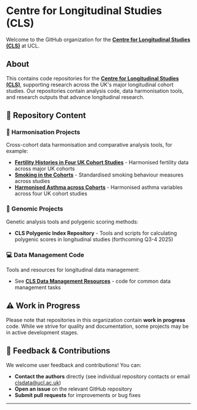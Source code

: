 # Centre for Longitudinal Studies (CLS)
Welcome to the GitHub organization for the [**Centre for Longitudinal Studies (CLS)**](https://cls.ucl.ac.uk/) at UCL.

## About

This contains code repositories for the [**Centre for Longitudinal Studies (CLS)**](https://cls.ucl.ac.uk/), supporting research across the UK's major longitudinal cohort studies. Our repositories contain analysis code, data harmonisation tools, and research outputs that advance longitudinal research.

## 📂 Repository Content

### 🔗 Harmonisation Projects
Cross-cohort data harmonisation and comparative analysis tools, for example:
- [**Fertility Histories in Four UK Cohort Studies**](https://github.com/CLS-Data/Fertility-histories-in-four-UK-cohort-studies) - Harmonised fertility data across major UK cohorts
- [**Smoking in the Cohorts**](https://github.com/CLS-Data/smoking-in-the-cohorts) - Standardised smoking behaviour measures across studies
- [**Harmonised Asthma across Cohorts**](https://github.com/CLS-Data/Harmonised-asthma-across-cohorts) - Harmonised asthma variables across four UK cohort studies

### 🧬 Genomic Projects
Genetic analysis tools and polygenic scoring methods:
- **CLS Polygenic Index Repository** - Tools and scripts for calculating polygenic scores in longitudinal studies (forthcoming Q3-4 2025)

### 💻 Data Management Code
Tools and resources for longitudinal data management:
- See [**CLS Data Management Resources**](https://cls-data.github.io/) - code for common data management tasks

## ⚠️ Work in Progress

Please note that repositories in this organization contain **work in progress** code. While we strive for quality and documentation, some projects may be in active development stages.

## 💬 Feedback & Contributions

We welcome user feedback and contributions! You can:
- **Contact the authors** directly (see individual repository contacts or email clsdata@ucl.ac.uk)
- **Open an issue** on the relevant GitHub repository
- **Submit pull requests** for improvements or bug fixes

---

